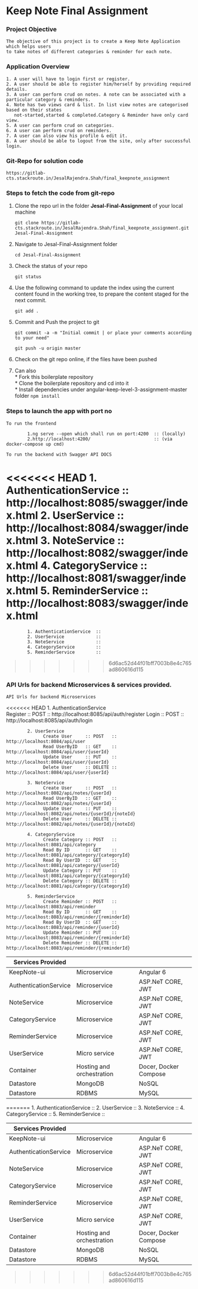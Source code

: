 # Keep Note Final Assignment 

### Project Objective

    The objective of this project is to create a Keep Note Application which helps users 
    to take notes of different categories & reminder for each note. 

### Application Overview

    1. A user will have to login first or register. 
    2. A user should be able to register him/herself by providing required details.  
    3. A user can perform crud on notes. A note can be associated with a particular category & reminders.
    4. Note has two views card & list. In list view notes are categorised based on their states
       not-started,started & completed.Category & Reminder have only card view. 
    5. A user can perform crud on categories. 
    6. A user can perform crud on reminders.  
    7. A user can also view his profile & edit it.
    8. A uer should be able to logout from the site, only after successful login. 
   
### Git-Repo for solution code

    https://gitlab-cts.stackroute.in/JesalRajendra.Shah/final_keepnote_assignment


### Steps to fetch the code from git-repo

1.  Clone the repo url in the folder **Jesal-Final-Assignment** of your local machine
     
     `git clone https://gitlab-cts.stackroute.in/JesalRajendra.Shah/final_keepnote_assignment.git Jesal-Final-Assignment`

2.  Navigate to Jesal-Final-Assignment folder

     `cd Jesal-Final-Assignment`

3.  Check the status of your repo 
     
      `git status`

4.  Use the following command to update the index using the current content found in the working tree, to prepare the content staged for the next commit.

      `git add .`
 
5.  Commit and Push the project to git

      `git commit -a -m "Initial commit | or place your comments according to your need"`

      `git push -u origin master`

6.  Check on the git repo online, if the files have been pushed


7.  Can also    
                *  Fork this boilerplate repository  
                *  Clone the boilerplate repository and cd into it  
                *  Install dependencies under angular-keep-level-3-assignment-master folder `npm install`  


### Steps to launch the app with port no

    To run the frontend 
    
            1.ng serve --open which shall run on port:4200  :: (locally)
            2.http://localhost:4200/                        :: (via docker-compose up cmd)
    
    To run the backend with Swagger API DOCS
    
<<<<<<< HEAD
            1. AuthenticationService  :: http://localhost:8085/swagger/index.html
            2. UserService            :: http://localhost:8084/swagger/index.html
            3. NoteService            :: http://localhost:8082/swagger/index.html
            4. CategoryService        :: http://localhost:8081/swagger/index.html
            5. ReminderService        :: http://localhost:8083/swagger/index.html
=======
            1. AuthenticationService  ::
            2. UserService            ::
            3. NoteService            ::
            4. CategoryService        ::
            5. ReminderService        ::
>>>>>>> 6d6ac52d44f01bff7003b8e4c765ad860616d115


###  API Urls for backend Microservices & services provided.

    API Urls for backend Microservices

<<<<<<< HEAD
            1. AuthenticationService  
                  Register        :: POST :: http://localhost:8085/api/auth/register
                  Login           :: POST :: http://localhost:8085/api/auth/login

            2. UserService
                  Create User     :: POST   :: http://localhost:8084/api/user  
                  Read UserByID   :: GET    :: http://localhost:8084/api/user/{userId}
                  Update User     :: PUT    :: http://localhost:8084/api/user/{userId}
                  Delete User     :: DELETE :: http://localhost:8084/api/user/{userId}  
 
            3. NoteService            
                  Create User     :: POST   :: http://localhost:8082/api/notes/{userId}  
                  Read UserByID   :: GET    :: http://localhost:8082/api/notes/{userId}
                  Update User     :: PUT    :: http://localhost:8082/api/notes/{userId}/{noteId}
                  Delete User     :: DELETE :: http://localhost:8082/api/notes/{userId}/{noteId} 

            4. CategoryService     
                  Create Category :: POST   :: http://localhost:8081/api/category  
                  Read By ID      :: GET    :: http://localhost:8081/api/category/{categoryId}
                  Read By UserID  :: GET    :: http://localhost:8081/api/category/{userId}
                  Update Category :: PUT    :: http://localhost:8081/api/category/{categoryId}
                  Delete Category :: DELETE :: http://localhost:8081/api/category/{categoryId} 

            5. ReminderService   
                  Create Reminder :: POST   :: http://localhost:8083/api/reminder  
                  Read By ID      :: GET    :: http://localhost:8083/api/reminder/{reminderId}
                  Read By UserID  :: GET    :: http://localhost:8083/api/reminder/{userId}
                  Update Reminder :: PUT    :: http://localhost:8083/api/reminder/{reminderId}
                  Delete Reminder :: DELETE :: http://localhost:8083/api/reminder/{reminderId} 

 

| **Services Provided** |  |  | 
| ----------| ------------ | --------------------------- | 
| KeepNote-ui | Microservice | Angular 6 |
| AuthenticationService |  Microservice | ASP.NeT CORE, JWT |
| NoteService |  Microservice | ASP.NeT CORE, JWT |
| CategoryService |  Microservice |  ASP.NeT CORE, JWT |
| ReminderService |  Microservice |  ASP.NeT CORE, JWT |
| UserService| Micro service | ASP.NeT CORE, JWT |
| Container | Hosting and orchestration | Docer, Docker Compose |
| Datastore | MongoDB | NoSQL  | 
| Datastore | RDBMS | MySQL  | 




=======
            1. AuthenticationService  ::
            2. UserService            ::
            3. NoteService            ::
            4. CategoryService        ::
            5. ReminderService        ::

 

| **Services Provided** |  |  | 
| ----------| ------------ | --------------------------- | 
| KeepNote-ui | Microservice | Angular 6 |
| AuthenticationService |  Microservice | ASP.NeT CORE, JWT |
| NoteService |  Microservice | ASP.NeT CORE, JWT |
| CategoryService |  Microservice |  ASP.NeT CORE, JWT |
| ReminderService |  Microservice |  ASP.NeT CORE, JWT |
| UserService| Micro service | ASP.NeT CORE, JWT |
| Container | Hosting and orchestration | Docer, Docker Compose |
| Datastore | MongoDB | NoSQL  | 
| Datastore | RDBMS | MySQL  | 




>>>>>>> 6d6ac52d44f01bff7003b8e4c765ad860616d115



